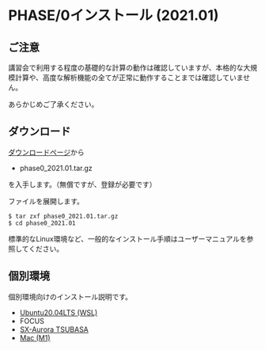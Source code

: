 # PHASE/0インストール (2021.01)

## ご注意

講習会で利用する程度の基礎的な計算の動作は確認していますが、本格的な大規模計算や、高度な解析機能の全てが正常に動作することまでは確認していません。

あらかじめご了承ください。

## ダウンロード

[ダウンロードページ](https://azuma.nims.go.jp/cms1/downloads/software)から

- phase0_2021.01.tar.gz

を入手します。（無償ですが、登録が必要です）

ファイルを展開します。

```
$ tar zxf phase0_2021.01.tar.gz
$ cd phase0_2021.01
```

標準的なLinux環境など、一般的なインストール手順はユーザーマニュアルを参照してください。


## 個別環境

個別環境向けのインストール説明です。

- [Ubuntu20.04LTS (WSL)](./WSL/README.md)
- FOCUS
- [SX-Aurora TSUBASA](./Aurora/README.md)
- [Mac (M1)](./Mac_M1/README.md)
